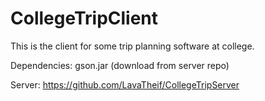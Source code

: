 # CollegeTripClient
This is the client for some trip planning software at college.

Dependencies: gson.jar (download from server repo)

Server: https://github.com/LavaTheif/CollegeTripServer
